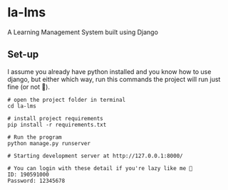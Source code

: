# la-lms
A Learning Management System built using Django

## Set-up
I assume you already have python installed and you know how to use django, but either which way, run this commands the project will run just fine (or not 🐼).

```shell
# open the project folder in terminal
cd la-lms

# install project requirements
pip install -r requirements.txt

# Run the program
python manage.py runserver

# Starting development server at http://127.0.0.1:8000/

# You can login with these detail if you're lazy like me 🤡
ID: 190591000
Password: 12345678

```
